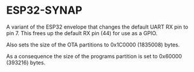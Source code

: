 # ESP32-SYNAP

A variant of the ESP32 envelope that changes the default UART RX pin to
pin 7. This frees up the default RX pin (44) for use as a GPIO.

Also sets the size of the OTA partitions to 0x1C0000 (1835008) bytes.

As a consequence the size of the programs partition is set to
0x60000 (393216) bytes.
